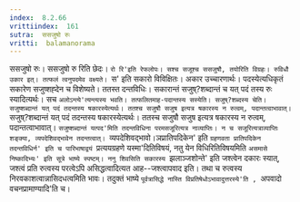 ```yaml
---
index:  8.2.66
vrittiindex:  161
sutra:  ससजुषो रुः
vritti:  balamanorama 
---
```


ससजुषो रुः। ससजुषो रु रिति छेदः। `रो रि'इति रेफलोपः। सश्च सजूश्च ससजुषौ, तयोरिति विग्रहः। रुविधौ उकार इत्। तत्फलं त्वनुपदमेव वक्ष्यते। `स' इति सकारो विविक्षितः। अकार उच्चारणार्थः। पदस्येत्यधिकृतं सकारेण सजुष्शह्देन च विशेष्यते। ततस्त दन्तविधिः। सकारान्तं सजुष्?शब्दान्तं च यत् पदं तस्य रुः स्यादित्यर्थः। सच `अलोऽन्त्ये'त्यन्त्यस्य भवति। तत्फलितमाह-पदान्तस्य सस्येति। सजुष्?शब्दस्य चेति। सजुष्शब्दान्तं यत् पदं तदन्तस्य षकारस्येत्यर्थः। ततश्च सजुषौ सजुष इत्यत्र षकारस्य न रुत्वम्, पदान्तत्वाभावात्। `सजुष्?शब्दान्तं यत् पदं तदन्तस्य षकारस्येत्यर्थः। ततस्च सजुषौ सजुष इत्यत्र षकारस्य न रुत्वम्, पदान्तत्वाभावात्। `सजुष्शब्दान्तं यत्पद'मिति तदन्तविधिना परमसजूरित्यत्र नाव्याप्तिः। न च सजूरित्यत्राव्याप्तिः शङ्क्या, व्यपदेशिवद्भावेन तदन्तत्वात्। `व्यपदेशिवद्भावो।ञप्रातिपदिकेन' इति `ग्रहणवता प्रातिपदिकेन तदन्तविधिर्न' इति च पारिभाषाद्वयं `प्रत्ययग्रहणे यस्मा'दितिविषयं, नतु येन विधिरितिविषयमिति `असमासे निष्कादिभ्यः' इति सूत्रे भाष्ये स्पष्टम्। ननु शिवसिति सकारस्य `झलाञ्जशोन्ते' इति जश्त्वेन दकारः स्यात्, जश्त्वं प्रति रुत्वस्य परत्वेऽपि असिद्धत्वादित्यत आह--जश्त्वापवाद इति। तथा च रुत्वस्य निरवकाशत्वान्नासिदधत्वमिति भावः। तदुक्तं भाष्ये `पूर्वत्रासिद्धे नास्ति विप्रतिषेधोऽभावादुत्तरस्ये'ति , `अपवादो वचनप्रामाण्यादि'ति च।

